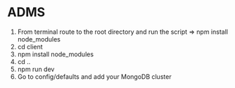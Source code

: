 # ADMS
1. From terminal route to the root directory and run the script => npm install node_modules
2. cd client
3. npm install node_modules
4. cd ..
5. npm run dev
6. Go to config/defaults and add your MongoDB cluster
